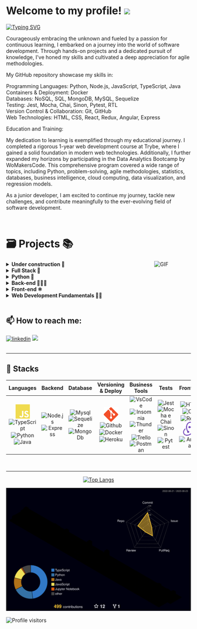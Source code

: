 # Welcome to my profile!  <img src="https://media.giphy.com/media/hvRJCLFzcasrR4ia7z/giphy.gif" width="28">

<div>
  <div>

  [![Typing SVG](https://readme-typing-svg.demolab.com?font=Fira+Code&color=27DF81FF&pause=1000&width=435&lines=I+am+Queite,+a+backend+developer)](https://git.io/typing-svg)  


Courageously embracing the unknown and fueled by a passion for continuous learning, I embarked on a journey into the world of software development. Through hands-on projects and a dedicated pursuit of knowledge, I've honed my skills and cultivated a deep appreciation for agile methodologies.

My GitHub repository showcase my skills in:

Programming Languages: Python, Node.js, JavaScript, TypeScript, Java<br>
Containers & Deployment: Docker<br>
Databases: NoSQL, SQL, MongoDB, MySQL, Sequelize<br>
Testing: Jest, Mocha, Chai, Sinon, Pytest, RTL<br>
Version Control & Collaboration: Git, GitHub<br>
Web Technologies: HTML, CSS, React, Redux, Angular, Express<br>
  
Education and Training:

My dedication to learning is exemplified through my educational journey. I completed a rigorous 1-year web development course at Trybe, where I gained a solid foundation in modern web technologies. Additionally, I further expanded my horizons by participating in the Data Analytics Bootcamp by WoMakersCode. This comprehensive program covered a wide range of topics, including Python, problem-solving, agile methodologies, statistics, databases, business intelligence, cloud computing, data visualization, and regression models.
  
As a junior developer, I am excited to continue my journey, tackle new challenges, and contribute meaningfully to the ever-evolving field of software development.

  </div>

</div>

<br>

# 🗃️ Projects 📚


<div>
  <img align="right" alt="GIF" src="https://media.tenor.com/AQjJex5j0HwAAAAd/janhvi-kapoor-janhvi.gif"  width="100px" />
  <details>
    <summary>
      <strong>Under construction 🚧</strong>
    </summary><br>
     <div>
      <h2>Java Todo List</h2>
      <ul>
        <li><a href='https://github.com/queite/todo-java'>Code</a></li>
      </ul>
    </div>
<!--     <div>
      <h2>Web Site Mente de Yoga</h2>
      <ul>
        <li><a href='https://github.com/queite/mente-de-yoga'>Mente de yoga frontend</a></li>
        <li><a href='https://github.com/queite/mente-de-yoga-api'>Mente de yoga users API</a></li>
        <li><a href='http://www.mentedeyoga.com.br'>Deploy</a></li>
        <h3>Collaborators:</h3>
        <a href='https://github.com/Tomas-Breuckmann'>Tomas Breuckmann</a><br>
        <a href='https://github.com/queite'>Queite Schneider Castiglioni</a>
      </ul>
    </div> -->
  </details>

  <details>
    <summary>
      <strong>Full Stack 🔋</strong>
    </summary><br>
    <div>
      <h2>Dockerized Full Stack Application with Angular, PHP, and MySQL (08/2023)</h2>
      <ul>
        <li><a href='https://github.com/queite/php-angular-mysql-docker'>Code</a></li>
      </ul>
    </div>
    <div>
      <h2>Cash-tranfer (11/2022)</h2>
      <ul>
        <li><a href='https://github.com/queite/cash-transfer'>Code</a></li>
        <li>Dockerized full stack app to manage user registration and bank transfer.</li>
    </div>
  </details>

  <details>
    <summary>
      <strong>Python 🐍</strong>
    </summary><br>

  * **Restaurant Orders** (12/2022)
    * [About the project and Code](https://github.com/queite/restaurant-orders)<br>
      Reports generator about orders and clients of a snack bar and inventory control to ensure the digital menu always offers avaliable products avoiding customers insatisfaction.

  * **TING - Trybe Is Not Google** (12/2022)
    * [About the project and Code](https://github.com/queite/ting)<br>
      Simulation of a document indexing algorithm similar to Google's. Identifies occurrences of terms in TXT files.

  * **Tech News** (11/2022)
    * [About the project and Code](https://github.com/queite/tech-news)<br>
      Data scraping from Trybe blog.

  <br>

  * **Inventory Report** (10/2022)
    * [About the project and Code](https://github.com/queite/inventory-report)<br>
  Report generator built with Object-Oriented Programming (OOP) that receives as entry files with data from and an inventory and generate, as output, a report.

  <br>

  * **Job Insights** (10/2022)
    * [About the project and Code](https://github.com/queite/job-insights)<br>
  Job Insights is web app built with Flask.
  🎯 The goal was implement analysis from a data set about jobs and write tests for implementation of a data analysis.
  </details>

  <details>
    <summary>
      <strong>Back-end 👩🏻‍💻</strong>
    </summary><br>
    
  * **Lemon Case** (01/2023)
    * [About the project and Code](https://github.com/queite/lemon-case)<br>
  Business rules application in OOP

  * **Car Shop** (09/2022)
    * [About the project and Code](https://github.com/queite/car-shop)<br>
  CRUD API to manage a car dealership with MongoDB database 🎯 The goal was to apply the principles of Object Oriented Programming (OOP) 🧪 The API is tested using Sinon, Mocha and Chai.

  <br>

  * **Trybe Futebol Clube** (08/2022)
    * [About the project and Code](https://github.com/queite/trybe-futebol-clube)<br>
  An informative website about football matches and rankings

  <br>

  * **Trybers & Dragons** (08/2022)
    * [About the project and Code](https://github.com/queite/trybers-and-dragons)<br>
  Develop a Role Playing Game (RPG) to apply OOP principles.

  <br>

  * **Blogs API** (07/2022)
    * [About the project and Code](https://github.com/queite/blogs-api)<br>
  REST API to manage a blog with the MSC software architecture using Node, Express and Sequelize.

  <br>

  * **Store Manager** (07/2022)
    * [About the project and Code](https://github.com/queite/store-manager)<br>
  API to manage sales with the MSC software architecture and test it. Presents all the CRUD operations.

  <br>

  * **Docker ToDo List** (05/2022)
    * [About the project and Code](https://github.com/queite/docker-project)<br>
  This project goal was dockerizing an application.
  </details>

  <details>
    <summary>
      <strong>Front-end ⚛️</strong>
    </summary><br>

  * **InfoShop** (08/2023)
    * [Deploy](https://queite.github.io/infoshop/products)
    * [About the project and Code](https://github.com/queite/infoshop)
    * Angular, TypeScript

  * **Trivia** (04/2022) - Group Project
    * [Page](https://queite.github.io/trivia/)
    * [About the project and Code](https://github.com/queite/trivia)
    * Contributors: [Alector](https://github.com/AlectorAlexander) and [Jacqueline](https://github.com/Jacqueline-Silva)

  <br>

  * **TrybeWallet** (04/2022)
    * [Page](https://queite.github.io/trybewallet/#/)
    * [About the project and Code](https://github.com/queite/trybewallet)

  <br>

  * **TrybeTunes** (03/2022)
    * [Page](https://queite.github.io/trybetunes/)
    * [About the project and Code](https://github.com/queite/trybetunes)

  <br>

  * **React Testing Library** (03/2022)
    * [About the project and Code](https://github.com/queite/RTL-project)

  <br>

  * **Solar System** (02/2022)
    * [Page](https://queite.github.io/solar-system/)
    * [About the project and Code](https://github.com/queite/solar-system)
  </details>

  <details>
    <summary>
      <strong> Web Development Fundamentals 👩‍💻</strong>
    </summary><br>

  * **Shopping Cart** (02/2022)
    * [Page](https://queite.github.io/LearningProjects/ShoppingCart/index.html)
    * [About the project and Code](https://github.com/queite/queite.github.io/tree/main/LearningProjects/ShoppingCart)

  <br>

  * **Zoo Functions** (01/2022)
    * [About the project and Code](https://github.com/queite/queite.github.io/tree/main/LearningProjects/ZooFunctions)

  <br>

  * **JS Unit Tests** (01/2022)
    * [About the project and Code](https://github.com/queite/queite.github.io/tree/main/LearningProjects/JSUnitTests)

  <br>

  * **Trybewarts** (01/2022)
    * [Page](https://queite.github.io/LearningProjects/Trybewarts/index.html)
    * [About the project and Code](https://github.com/queite/queite.github.io/tree/main/LearningProjects/Trybewarts)

  <br>

  * **Pixel Art** (12/2021)
    * [Page](https://queite.github.io/LearningProjects/PixelsArtProject/index.html)
    * [About the project and Code](https://github.com/queite/queite.github.io/tree/main/LearningProjects/PixelsArtProject)
  </details>
</div>

<br>

## 📫 How to reach me:
  <div>
    <a href='https://www.linkedin.com/in/queitesc/' target="_blank"><img alt="linkedin" src="https://img.shields.io/badge/LinkedIn-0077B5?style=for-the-badge&logo=linkedin&logoColor=white" higth="13px"/></a>
    <a href = "mailto:queitesc@gmail.com"><img src="https://img.shields.io/badge/-Gmail-%23333?style=for-the-badge&logo=gmail&logoColor=white" target="_blank"></a>
  </div>

<br>

---

  ## 🧰 Stacks

  |   Languages  |    Backend    |  Database   |  Versioning & Deploy  |    Business Tools    |    Tests    |    Frontend    |
  |    :---:     |     :---:     |    :---:    |       :---:           |        :---:         |    :---:    |     :---:      |
  | <img align="center" alt="JavaScript" height="40" width="40" src="https://raw.githubusercontent.com/devicons/devicon/master/icons/javascript/javascript-plain.svg"> <img align="center" alt="TypeScript" height="40" width="40" src="https://cdn.worldvectorlogo.com/logos/typescript-2.svg"> <img align="center" alt="Python" height="40" width="40" src="https://cdn.jsdelivr.net/gh/devicons/devicon/icons/python/python-original-wordmark.svg">  <img align="center" alt="Java" height="40" width="40" src="https://cdn.worldvectorlogo.com/logos/java.svg">| <img align="center" alt="Node.js" height="40" width="40" src="https://camo.githubusercontent.com/900baefb89e187c8b32cdbb3b440d1502fe8f30a1a335cc5dc5868af0142f8b1/68747470733a2f2f63646e2e6a7364656c6976722e6e65742f67682f64657669636f6e732f64657669636f6e2f69636f6e732f6e6f64656a732f6e6f64656a732d6f726967696e616c2e737667"> <img align="center" alt="Express" height="40" width="40" src="https://camo.githubusercontent.com/40756575fc2fd74b1883ea0cc5c2a49aa7048ab58286f43a121109d69a9ea160/68747470733a2f2f63646e2e6a7364656c6976722e6e65742f67682f64657669636f6e732f64657669636f6e2f69636f6e732f657870726573732f657870726573732d6f726967696e616c2e737667"> | <img align="center" alt="Mysql" height="40" width="60" src="https://altyra.com/wp-content/uploads/2018/11/mysql-logo-png-transparent.png"> <img align="center" alt="Sequelize" height="40" width="40" src="https://camo.githubusercontent.com/a2ef2bb116ae565bb254cbb11194dae357eb7582a8babeab337bd3932687d63d/68747470733a2f2f63646e2e6a7364656c6976722e6e65742f67682f64657669636f6e732f64657669636f6e2f69636f6e732f73657175656c697a652f73657175656c697a652d6f726967696e616c2e737667"> <img align="center" alt="MongoDb" height="40" width="50" src="https://camo.githubusercontent.com/7c2f6c198780a56de18afde538d2856e4e197ef4df3aa77c6dd1799b01289959/68747470733a2f2f63646e2e6a7364656c6976722e6e65742f67682f64657669636f6e732f64657669636f6e2f69636f6e732f6d6f6e676f64622f6d6f6e676f64622d706c61696e2d776f72646d61726b2e737667"> | <img align="center" alt="GIT" height="40" width="40" src="https://raw.githubusercontent.com/devicons/devicon/master/icons/git/git-original.svg"> <img align="center" alt="Github" height="40" width="40" src="https://cdn-icons-png.flaticon.com/512/25/25231.png"> <img align="center" alt="Docker" height="40" width="40" src="https://camo.githubusercontent.com/240d9f9177236e5fd117a33e31e5b77b5fece5f03410fe10f5c7835937fb3506/68747470733a2f2f63646e2e6a7364656c6976722e6e65742f67682f64657669636f6e732f64657669636f6e2f69636f6e732f646f636b65722f646f636b65722d706c61696e2d776f72646d61726b2e737667"> <img align="center" alt="Heroku" height="40" width="40" src="https://www.coddletech.com/sites/default/files/heroku-logo.png">|<img align="center" alt="VsCode" height="40" width="40" src="https://upload.wikimedia.org/wikipedia/commons/thumb/9/9a/Visual_Studio_Code_1.35_icon.svg/480px-Visual_Studio_Code_1.35_icon.svg.png"> <img align="center" alt="Insomnia" height="40" width="40" src="https://seeklogo.com/images/I/insomnia-logo-A35E09EB19-seeklogo.com.png"> <img align="center" alt="Thunder" height="40" width="40" src="https://rangav.gallerycdn.vsassets.io/extensions/rangav/vscode-thunder-client/1.16.4/1652969502181/Microsoft.VisualStudio.Services.Icons.Default"><img align="center" alt="Trello" width="70" src="https://logosmarcas.net/wp-content/uploads/2021/03/Trello-Logo.png"> <img align="center" alt="Postman" width="40" src="https://seeklogo.com/images/P/postman-logo-F43375A2EB-seeklogo.com.png">  | <img align="center" alt="Jest" height="40" width="40" src="https://camo.githubusercontent.com/fd37a0ed465d6e14411705324a0d21739377f54ab6d0ae146c68fca8777e16c7/68747470733a2f2f63646e2e6a7364656c6976722e6e65742f67682f64657669636f6e732f64657669636f6e2f69636f6e732f6a6573742f6a6573742d706c61696e2e737667"> <img align="center" alt="Mocha e Chai" height="40" width="80" src="https://www.pngkey.com/png/full/80-803593_tutorial-mocha-chai-unit-testing-for-es-chai.png"> <img align="center" alt="Sinon" width="40" src="https://sinonjs.org/assets/images/logo.png"> <img align="center" alt="Pytest" height="40" width="40" src="https://upload.wikimedia.org/wikipedia/commons/thumb/b/ba/Pytest_logo.svg/1200px-Pytest_logo.svg.png"> |<img align="center" alt="HTML" height="40" width="40" src="https://camo.githubusercontent.com/89a4f052af35af3ae91139b0da6496483e00d4fb645589fc4d26cf95b42f8454/68747470733a2f2f63646e2e6a7364656c6976722e6e65742f67682f64657669636f6e732f64657669636f6e2f69636f6e732f68746d6c352f68746d6c352d706c61696e2d776f72646d61726b2e737667"><img align="center" alt="CSS" height="40" width="40" src="https://camo.githubusercontent.com/b3ce9472d369cacc72c37b7be98298b051836c138eada89587178fbd41939043/68747470733a2f2f63646e2e6a7364656c6976722e6e65742f67682f64657669636f6e732f64657669636f6e2f69636f6e732f637373332f637373332d706c61696e2d776f72646d61726b2e737667"> <img align="center" alt="React" height="40" width="40" src="https://camo.githubusercontent.com/e84431cfbd9f7c44b1c20da1dde8ad407cbc31174844a428074d1e3b43faab8b/68747470733a2f2f63646e2e6a7364656c6976722e6e65742f67682f64657669636f6e732f64657669636f6e2f69636f6e732f72656163742f72656163742d6f726967696e616c2d776f72646d61726b2e737667"> <img align="center" alt="Redux" height="40" width="40" src="https://raw.githubusercontent.com/devicons/devicon/master/icons/redux/redux-original.svg"> <img align="center" alt="Angular" height="40" width="40" src="https://cdn.worldvectorlogo.com/logos/angular-icon-1.svg"> |

<br>
  <!-- [![My Skills](https://skillicons.dev/icons?i=js,ts,nodejs,mongodb,mysql,docker,git,github,html,css,vscode,jest,react,redux)](https://skillicons.dev) -->

---

<div align="center">
  
  [![Top Langs](https://github-readme-stats.vercel.app/api/top-langs/?username=queite&layout=donut&show_icons=true&theme=radical)](https://github.com/anuraghazra/github-readme-stats)
<!--   [![Top Langs](https://github-readme-stats.vercel.app/api/top-langs/?username=queite&layout=compact&show_icons=true&theme=radical)](https://github.com/queite/github-readme-stats) -->
<!--   <img height="145em" src="https://github-readme-stats.vercel.app/api/top-langs/?username=queite&layout=compact&langs_count=7&theme=dracula"/> -->
</div>

![](./profile-3d-contrib/profile-night-rainbow.svg)

<img align="rigth" alt="Profile visitors" src="https://komarev.com/ghpvc/?username=queite"/>
<!--
**queite/queite** is a ✨ _special_ ✨ repository because its `README.md` (this file) appears on your GitHub profile.

Here are some ideas to get you started:

- 🔭 I’m currently working on ...
- 👯 I’m looking to collaborate on ...
- 🤔 I’m looking for help with ...
- 💬 Ask me about ...
- 📫 How to reach me: ...
- 😄 Pronouns: ...
- ⚡ Fun fact: ...
-->
